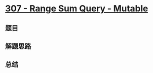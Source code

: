 # [307 - Range Sum Query - Mutable](https://leetcode.com/problems/range-sum-query-mutable/)

## 题目


## 解题思路


## 总结


